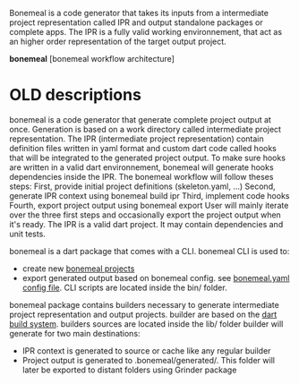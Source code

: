 Bonemeal is a code generator that takes its inputs from a intermediate project representation called IPR and output standalone packages or complete apps.
The IPR is a fully valid working environnement, that act as an higher order representation of the target output project.

**bonemeal**
[bonemeal workflow architecture]

# OLD descriptions

bonemeal is a code generator that generate complete project output at once.
Generation is based on a work directory called intermediate project representation. The IPR (intermediate project representation) contain definition files written in yaml format and custom dart code called hooks that will be integrated to the generated project output.
To make sure hooks are written in a valid dart environnement, bonemeal will generate hooks dependencies inside the IPR.
The bonemeal workflow will follow theses steps:
First, provide initial project definitions (skeleton.yaml, ...)
Second, generate IPR context using bonemeal build ipr
Third, implement code hooks
Fourth, export project output using bonemeal export
User will mainly iterate over the three first steps and occasionally export the project output when it's ready.
The IPR is a valid dart project. It may contain dependencies and unit tests.


bonemeal is a dart package that comes with a CLI.
bonemeal CLI is used to:
  - create new [bonemeal projects]()
  - export generated output based on bonemeal config. see [bonemeal.yaml config file]().
CLI scripts are located inside the bin/ folder.

bonemeal package contains builders necessary to generate intermediate project representation and output projects.
builder are based on the [dart build system]().
builders sources are located inside the lib/ folder
builder will generate for two main destinations:
  - IPR context is generated to source or cache like any regular builder
  - Project output is generated to .bonemeal/generated/. This folder will later be exported to distant folders using Grinder package
